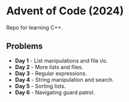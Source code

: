 # Advent of Code (2024)
Repo for learning C++.

## Problems
- **Day 1** - List manipulations and file i/o.
- **Day 2** - More lists and files.
- **Day 3** - Regular expressions.
- **Day 4** - String manipulation and search.
- **Day 5** - Sorting lists.
- **Day 6** - Navigating guard patrol.